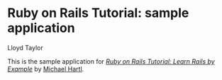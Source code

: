 # Ruby on Rails Tutorial: sample application

Lloyd Taylor

This is the sample application for
[*Ruby on Rails Tutorial: Learn Rails by Example*](http://railstutorial.org/)
by [Michael Hartl](http://michaelhartl.com/).
